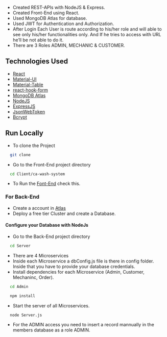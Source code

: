 - Created REST-APIs with NodeJS & Express.
- Created Front-End using React.
- Used MongoDB Atlas for database.
- Used JWT for Authentication and Authorization.
- After Login Each User is route according to his/her role and will able to see only his/her functionalities only. And If he tries to access with URL he’ll be not able to do it.
- There are 3 Roles ADMIN, MECHANIC & CUSTOMER.

## Technologies Used 

- [React](https://reactjs.org/)
- [Material-UI](https://material-ui.com/)
- [Material-Table](https://material-table.com/#/)
- [react-hook-form](https://react-hook-form.com/)
- [MongoDB Atlas](https://www.mongodb.com/cloud)
- [NodeJS](https://nodejs.org/en/)
- [ExpressJS](https://expressjs.com/)
- [JsonWebToken](https://github.com/auth0/node-jsonwebtoken#readme)
- [Bcrypt](https://github.com/kelektiv/node.bcrypt.js#readme)

## Run Locally

- To clone the Project

```bash
  git clone 
```
- Go to the Front-End project directory

```bash
  cd Client/ca-wash-system
```
- To Run the [Font-End](https://github.com/MohitMurotiya/CarServiceApplication/blob/master/Client/car-wash-system/README.md) check this.

### For Back-End
- Create a account in [Atlas](https://account.mongodb.com/account/login)
- Deploy a free tier Cluster and create a Database.

#### Configure your Database with NodeJs

- Go to the Back-End project directory

```bash
  cd Server
```
- There are 4 Microservices
- Inside each Microservice a dbConfig.js file is there in config folder. Inside that you have to provide your database credentials.
- Install dependencies for each Microservice (Admin, Customer, Mechaninc, Order).

```bash
  cd Admin
```

```bash
  npm install
```
- Start the server of all Microservices.

```bash
  node Server.js
```

- For the ADMIN access you need to insert a record mannually in the members database as a role ADMIN. 
